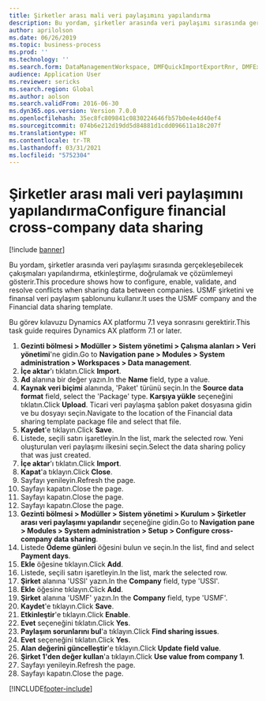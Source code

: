 ```yaml
---
title: Şirketler arası mali veri paylaşımını yapılandırma
description: Bu yordam, şirketler arasında veri paylaşımı sırasında gerçekleşebilecek çakışmaları yapılandırma, etkinleştirme, doğrulamak ve çözümlemeyi gösterir.
author: aprilolson
ms.date: 06/26/2019
ms.topic: business-process
ms.prod: ''
ms.technology: ''
ms.search.form: DataManagementWorkspace, DMFQuickImportExportRnr, DMFExecutionHistoryWorkspace, DMFExecutionHistorySummary, DMFExecutionHistoryEntities,  SysDataSharingConfiguration, SysDataSharingDiscrepencies
audience: Application User
ms.reviewer: sericks
ms.search.region: Global
ms.author: aolson
ms.search.validFrom: 2016-06-30
ms.dyn365.ops.version: Version 7.0.0
ms.openlocfilehash: 35ec8fc809841c0830224646fb57b0e4e4d40ef4
ms.sourcegitcommit: 074b6e212d19dd5d84881d1cdd096611a18c207f
ms.translationtype: HT
ms.contentlocale: tr-TR
ms.lasthandoff: 03/31/2021
ms.locfileid: "5752304"
---
```

# <a name="configure-financial-cross-company-data-sharing"></a><span data-ttu-id="9c19b-103">Şirketler arası mali veri paylaşımını yapılandırma</span><span class="sxs-lookup"><span data-stu-id="9c19b-103">Configure financial cross-company data sharing</span></span>

[!include [banner](../../includes/banner.md)]

<span data-ttu-id="9c19b-104">Bu yordam, şirketler arasında veri paylaşımı sırasında gerçekleşebilecek çakışmaları yapılandırma, etkinleştirme, doğrulamak ve çözümlemeyi gösterir.</span><span class="sxs-lookup"><span data-stu-id="9c19b-104">This procedure shows how to configure, enable, validate, and resolve conflicts when sharing data between companies.</span></span> <span data-ttu-id="9c19b-105">USMF şirketini ve finansal veri paylaşım şablonunu kullanır.</span><span class="sxs-lookup"><span data-stu-id="9c19b-105">It uses the USMF company and the Financial data sharing template.</span></span>

<span data-ttu-id="9c19b-106">Bu görev kılavuzu Dynamics AX platformu 7.1 veya sonrasını gerektirir.</span><span class="sxs-lookup"><span data-stu-id="9c19b-106">This task guide requires Dynamics AX platform 7.1 or later.</span></span>

1. <span data-ttu-id="9c19b-107">**Gezinti bölmesi > Modüller > Sistem yönetimi > Çalışma alanları > Veri yönetimi**'ne gidin.</span><span class="sxs-lookup"><span data-stu-id="9c19b-107">Go to **Navigation pane > Modules > System administration > Workspaces > Data management**.</span></span>
2. <span data-ttu-id="9c19b-108">**İçe aktar**'ı tıklatın.</span><span class="sxs-lookup"><span data-stu-id="9c19b-108">Click **Import**.</span></span>
3. <span data-ttu-id="9c19b-109">**Ad** alanına bir değer yazın.</span><span class="sxs-lookup"><span data-stu-id="9c19b-109">In the **Name** field, type a value.</span></span>
4. <span data-ttu-id="9c19b-110">**Kaynak veri biçimi** alanında, 'Paket' türünü seçin.</span><span class="sxs-lookup"><span data-stu-id="9c19b-110">In the **Source data format** field, select the 'Package' type.</span></span> <span data-ttu-id="9c19b-111">**Karşıya yükle** seçeneğini tıklatın.</span><span class="sxs-lookup"><span data-stu-id="9c19b-111">Click **Upload**.</span></span> <span data-ttu-id="9c19b-112">Ticari veri paylaşma şablon paket dosyasına gidin ve bu dosyayı seçin.</span><span class="sxs-lookup"><span data-stu-id="9c19b-112">Navigate to the location of the Financial data sharing template package file and select that file.</span></span>
5. <span data-ttu-id="9c19b-113">**Kaydet**'e tıklayın.</span><span class="sxs-lookup"><span data-stu-id="9c19b-113">Click **Save**.</span></span>
6. <span data-ttu-id="9c19b-114">Listede, seçili satırı işaretleyin.</span><span class="sxs-lookup"><span data-stu-id="9c19b-114">In the list, mark the selected row.</span></span> <span data-ttu-id="9c19b-115">Yeni oluşturulan veri paylaşımı ilkesini seçin.</span><span class="sxs-lookup"><span data-stu-id="9c19b-115">Select the data sharing policy that was just created.</span></span>  
7. <span data-ttu-id="9c19b-116">**İçe aktar**'ı tıklatın.</span><span class="sxs-lookup"><span data-stu-id="9c19b-116">Click **Import**.</span></span>
8. <span data-ttu-id="9c19b-117">**Kapat**'a tıklayın.</span><span class="sxs-lookup"><span data-stu-id="9c19b-117">Click **Close**.</span></span>
9. <span data-ttu-id="9c19b-118">Sayfayı yenileyin.</span><span class="sxs-lookup"><span data-stu-id="9c19b-118">Refresh the page.</span></span>
10. <span data-ttu-id="9c19b-119">Sayfayı kapatın.</span><span class="sxs-lookup"><span data-stu-id="9c19b-119">Close the page.</span></span>
11. <span data-ttu-id="9c19b-120">Sayfayı kapatın.</span><span class="sxs-lookup"><span data-stu-id="9c19b-120">Close the page.</span></span>
12. <span data-ttu-id="9c19b-121">Sayfayı kapatın.</span><span class="sxs-lookup"><span data-stu-id="9c19b-121">Close the page.</span></span>
13. <span data-ttu-id="9c19b-122">**Gezinti bölmesi > Modüller > Sistem yönetimi > Kurulum > Şirketler arası veri paylaşımı yapılandır** seçeneğine gidin.</span><span class="sxs-lookup"><span data-stu-id="9c19b-122">Go to **Navigation pane > Modules > System administration > Setup > Configure cross-company data sharing**.</span></span>
14. <span data-ttu-id="9c19b-123">Listede **Ödeme günleri** öğesini bulun ve seçin.</span><span class="sxs-lookup"><span data-stu-id="9c19b-123">In the list, find and select **Payment days**.</span></span>
15. <span data-ttu-id="9c19b-124">**Ekle** öğesine tıklayın.</span><span class="sxs-lookup"><span data-stu-id="9c19b-124">Click **Add**.</span></span>
16. <span data-ttu-id="9c19b-125">Listede, seçili satırı işaretleyin.</span><span class="sxs-lookup"><span data-stu-id="9c19b-125">In the list, mark the selected row.</span></span>
17. <span data-ttu-id="9c19b-126">**Şirket** alanına 'USSI' yazın.</span><span class="sxs-lookup"><span data-stu-id="9c19b-126">In the **Company** field, type 'USSI'.</span></span>
18. <span data-ttu-id="9c19b-127">**Ekle** öğesine tıklayın.</span><span class="sxs-lookup"><span data-stu-id="9c19b-127">Click **Add**.</span></span>
19. <span data-ttu-id="9c19b-128">**Şirket** alanına 'USMF' yazın.</span><span class="sxs-lookup"><span data-stu-id="9c19b-128">In the **Company** field, type 'USMF'.</span></span>
20. <span data-ttu-id="9c19b-129">**Kaydet**'e tıklayın.</span><span class="sxs-lookup"><span data-stu-id="9c19b-129">Click **Save**.</span></span>
21. <span data-ttu-id="9c19b-130">**Etkinleştir**'e tıklayın.</span><span class="sxs-lookup"><span data-stu-id="9c19b-130">Click **Enable**.</span></span>
22. <span data-ttu-id="9c19b-131">**Evet** seçeneğini tıklatın.</span><span class="sxs-lookup"><span data-stu-id="9c19b-131">Click **Yes**.</span></span>
23. <span data-ttu-id="9c19b-132">**Paylaşım sorunlarını bul**'a tıklayın.</span><span class="sxs-lookup"><span data-stu-id="9c19b-132">Click **Find sharing issues**.</span></span>
24. <span data-ttu-id="9c19b-133">**Evet** seçeneğini tıklatın.</span><span class="sxs-lookup"><span data-stu-id="9c19b-133">Click **Yes**.</span></span>
25. <span data-ttu-id="9c19b-134">**Alan değerini güncelleştir**'e tıklayın.</span><span class="sxs-lookup"><span data-stu-id="9c19b-134">Click **Update field value**.</span></span>
26. <span data-ttu-id="9c19b-135">**Şirket 1'den değer kullan**'a tıklayın.</span><span class="sxs-lookup"><span data-stu-id="9c19b-135">Click **Use value from company 1**.</span></span>
27. <span data-ttu-id="9c19b-136">Sayfayı yenileyin.</span><span class="sxs-lookup"><span data-stu-id="9c19b-136">Refresh the page.</span></span>
28. <span data-ttu-id="9c19b-137">Sayfayı kapatın.</span><span class="sxs-lookup"><span data-stu-id="9c19b-137">Close the page.</span></span>



[!INCLUDE[footer-include](../../../../includes/footer-banner.md)]